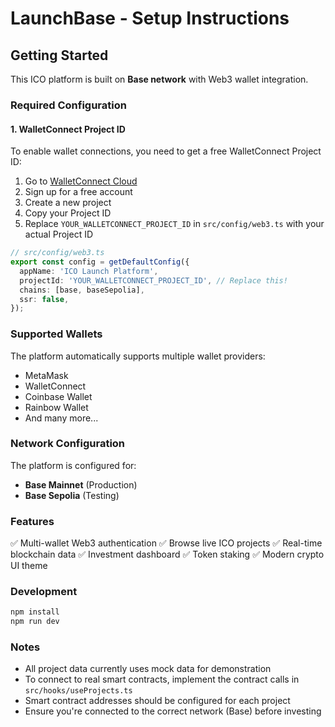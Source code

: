 # LaunchBase - Setup Instructions

## Getting Started

This ICO platform is built on **Base network** with Web3 wallet integration.

### Required Configuration

#### 1. WalletConnect Project ID

To enable wallet connections, you need to get a free WalletConnect Project ID:

1. Go to [WalletConnect Cloud](https://cloud.walletconnect.com/)
2. Sign up for a free account
3. Create a new project
4. Copy your Project ID
5. Replace `YOUR_WALLETCONNECT_PROJECT_ID` in `src/config/web3.ts` with your actual Project ID

```typescript
// src/config/web3.ts
export const config = getDefaultConfig({
  appName: 'ICO Launch Platform',
  projectId: 'YOUR_WALLETCONNECT_PROJECT_ID', // Replace this!
  chains: [base, baseSepolia],
  ssr: false,
});
```

### Supported Wallets

The platform automatically supports multiple wallet providers:
- MetaMask
- WalletConnect
- Coinbase Wallet
- Rainbow Wallet
- And many more...

### Network Configuration

The platform is configured for:
- **Base Mainnet** (Production)
- **Base Sepolia** (Testing)

### Features

✅ Multi-wallet Web3 authentication
✅ Browse live ICO projects
✅ Real-time blockchain data
✅ Investment dashboard
✅ Token staking
✅ Modern crypto UI theme

### Development

```bash
npm install
npm run dev
```

### Notes

- All project data currently uses mock data for demonstration
- To connect to real smart contracts, implement the contract calls in `src/hooks/useProjects.ts`
- Smart contract addresses should be configured for each project
- Ensure you're connected to the correct network (Base) before investing
